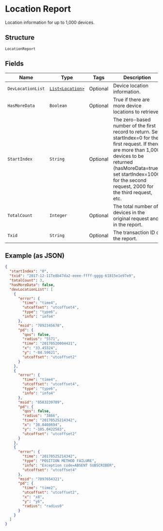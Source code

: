 
# Location Report

Location information for up to 1,000 devices.

## Structure

`LocationReport`

## Fields

| Name | Type | Tags | Description | Getter | Setter |
|  --- | --- | --- | --- | --- | --- |
| `DevLocationList` | [`List<Location>`](../../doc/models/location.md) | Optional | Device location information. | List<Location> getDevLocationList() | setDevLocationList(List<Location> devLocationList) |
| `HasMoreData` | `Boolean` | Optional | True if there are more device locations to retrieve. | Boolean getHasMoreData() | setHasMoreData(Boolean hasMoreData) |
| `StartIndex` | `String` | Optional | The zero-based number of the first record to return. Set startIndex=0 for the first request. If there are more than 1,000 devices to be returned (hasMoreData=true), set startIndex=1000 for the second request, 2000 for the third request, etc. | String getStartIndex() | setStartIndex(String startIndex) |
| `TotalCount` | `Integer` | Optional | The total number of devices in the original request and in the report. | Integer getTotalCount() | setTotalCount(Integer totalCount) |
| `Txid` | `String` | Optional | The transaction ID of the report. | String getTxid() | setTxid(String txid) |

## Example (as JSON)

```json
{
  "startIndex": "0",
  "txid": "2017-12-11Te8b47da2-eeee-ffff-gggg-61815e1e97e9",
  "totalCount": 3,
  "hasMoreData": false,
  "devLocationList": [
    {
      "error": {
        "time": "time4",
        "utcoffset": "utcoffset4",
        "type": "type6",
        "info": "info4"
      },
      "msid": "7892345678",
      "pd": {
        "qos": false,
        "radius": "5571",
        "time": "20170520004421",
        "x": "33.45324",
        "y": "-84.59621",
        "utcoffset": "utcoffset2"
      }
    },
    {
      "error": {
        "time": "time4",
        "utcoffset": "utcoffset4",
        "type": "type6",
        "info": "info4"
      },
      "msid": "8583239709",
      "pd": {
        "qos": false,
        "radius": "3866",
        "time": "20170525214342",
        "x": "38.8408694",
        "y": "-105.0422583",
        "utcoffset": "utcoffset2"
      }
    },
    {
      "error": {
        "time": "20170525214342",
        "type": "POSITION METHOD FAILURE",
        "info": "Exception code=ABSENT SUBSCRIBER",
        "utcoffset": "utcoffset4"
      },
      "msid": "7897654321",
      "pd": {
        "time": "time2",
        "utcoffset": "utcoffset2",
        "x": "x8",
        "y": "y6",
        "radius": "radius0"
      }
    }
  ]
}
```

